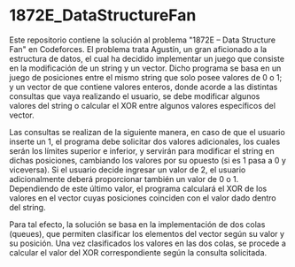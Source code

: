 # 1872E_DataStructureFan
Este repositorio contiene la solución al problema "1872E – Data Structure Fan" en Codeforces. El problema trata Agustín, un gran aficionado a la estructura de datos, el cual ha decidido implementar un juego que consiste en la modificación de un string y un vector. Dicho programa se basa en un juego de posiciones entre el mismo string que solo posee valores de 0 o 1; y un vector de que contiene valores enteros, donde acorde a las distintas consultas que vaya realizando el usuario, se debe modificar algunos valores del string o calcular el XOR entre algunos valores específicos del vector. 

Las consultas se realizan de la siguiente manera, en caso de que el usuario inserte un 1, el programa debe solicitar dos valores adicionales, los cuales serán los límites superior e inferior, y servirán para modificar el string en dichas posiciones, cambiando los valores por su opuesto (si es 1 pasa a 0 y viceversa). Si el usuario decide ingresar un valor de 2, el usuario adicionalmente deberá proporcionar también un valor de 0 o 1. Dependiendo de este último valor, el programa calculará el XOR de los valores en el vector cuyas posiciones coinciden con el valor dado dentro del string.

Para tal efecto, la solución se basa en la implementación de dos colas (queues), que permiten clasificar los elementos del vector según su valor y su posición. Una vez clasificados los valores en las dos colas, se procede a calcular el valor del XOR correspondiente según la consulta solicitada.

